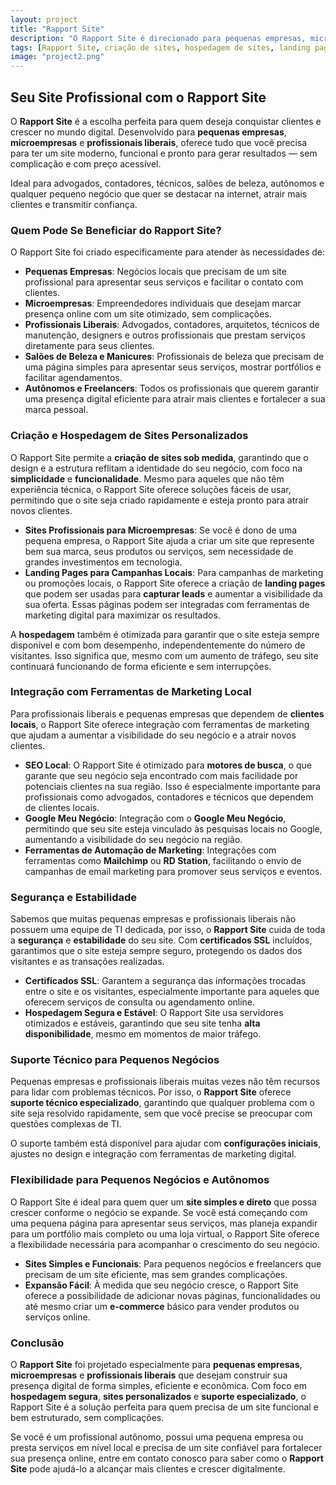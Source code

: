 ```yaml
---
layout: project
title: "Rapport Site"
description: "O Rapport Site é direcionado para pequenas empresas, microempresas e profissionais liberais, oferecendo um serviço completo de criação e hospedagem de sites e landing pages."
tags: [Rapport Site, criação de sites, hospedagem de sites, landing pages, pequenas empresas, microempresas, profissionais liberais, presença digital, SEO local, Google Meu Negócio, automação de marketing, certificados SSL, segurança de sites, suporte técnico, marketing local, Mailchimp, RD Station, sites personalizados, alta disponibilidade, expansão de sites, e-commerce básico, marketing digital, landing pages, landing pages personalizadas, SEO para pequenas empresas, microempresas, profissionais liberais]
image: "project2.png"
---
```


## Seu Site Profissional com o Rapport Site

O **Rapport Site** é a escolha perfeita para quem deseja conquistar clientes e crescer no mundo digital. Desenvolvido para **pequenas empresas**, **microempresas** e **profissionais liberais**, oferece tudo que você precisa para ter um site moderno, funcional e pronto para gerar resultados — sem complicação e com preço acessível.

Ideal para advogados, contadores, técnicos, salões de beleza, autônomos e qualquer pequeno negócio que quer se destacar na internet, atrair mais clientes e transmitir confiança.

### Quem Pode Se Beneficiar do Rapport Site?

O Rapport Site foi criado especificamente para atender às necessidades de:

- **Pequenas Empresas**: Negócios locais que precisam de um site profissional para apresentar seus serviços e facilitar o contato com clientes.
- **Microempresas**: Empreendedores individuais que desejam marcar presença online com um site otimizado, sem complicações.
- **Profissionais Liberais**: Advogados, contadores, arquitetos, técnicos de manutenção, designers e outros profissionais que prestam serviços diretamente para seus clientes.
- **Salões de Beleza e Manicures**: Profissionais de beleza que precisam de uma página simples para apresentar seus serviços, mostrar portfólios e facilitar agendamentos.
- **Autônomos e Freelancers**: Todos os profissionais que querem garantir uma presença digital eficiente para atrair mais clientes e fortalecer a sua marca pessoal.

### Criação e Hospedagem de Sites Personalizados

O Rapport Site permite a **criação de sites sob medida**, garantindo que o design e a estrutura reflitam a identidade do seu negócio, com foco na **simplicidade** e **funcionalidade**. Mesmo para aqueles que não têm experiência técnica, o Rapport Site oferece soluções fáceis de usar, permitindo que o site seja criado rapidamente e esteja pronto para atrair novos clientes.

- **Sites Profissionais para Microempresas**: Se você é dono de uma pequena empresa, o Rapport Site ajuda a criar um site que represente bem sua marca, seus produtos ou serviços, sem necessidade de grandes investimentos em tecnologia.
- **Landing Pages para Campanhas Locais**: Para campanhas de marketing ou promoções locais, o Rapport Site oferece a criação de **landing pages** que podem ser usadas para **capturar leads** e aumentar a visibilidade da sua oferta. Essas páginas podem ser integradas com ferramentas de marketing digital para maximizar os resultados.

A **hospedagem** também é otimizada para garantir que o site esteja sempre disponível e com bom desempenho, independentemente do número de visitantes. Isso significa que, mesmo com um aumento de tráfego, seu site continuará funcionando de forma eficiente e sem interrupções.

### Integração com Ferramentas de Marketing Local

Para profissionais liberais e pequenas empresas que dependem de **clientes locais**, o Rapport Site oferece integração com ferramentas de marketing que ajudam a aumentar a visibilidade do seu negócio e a atrair novos clientes.

- **SEO Local**: O Rapport Site é otimizado para **motores de busca**, o que garante que seu negócio seja encontrado com mais facilidade por potenciais clientes na sua região. Isso é especialmente importante para profissionais como advogados, contadores e técnicos que dependem de clientes locais.
- **Google Meu Negócio**: Integração com o **Google Meu Negócio**, permitindo que seu site esteja vinculado às pesquisas locais no Google, aumentando a visibilidade do seu negócio na região.
- **Ferramentas de Automação de Marketing**: Integrações com ferramentas como **Mailchimp** ou **RD Station**, facilitando o envio de campanhas de email marketing para promover seus serviços e eventos.

### Segurança e Estabilidade

Sabemos que muitas pequenas empresas e profissionais liberais não possuem uma equipe de TI dedicada, por isso, o **Rapport Site** cuida de toda a **segurança** e **estabilidade** do seu site. Com **certificados SSL** incluídos, garantimos que o site esteja sempre seguro, protegendo os dados dos visitantes e as transações realizadas.

- **Certificados SSL**: Garantem a segurança das informações trocadas entre o site e os visitantes, especialmente importante para aqueles que oferecem serviços de consulta ou agendamento online.
- **Hospedagem Segura e Estável**: O Rapport Site usa servidores otimizados e estáveis, garantindo que seu site tenha **alta disponibilidade**, mesmo em momentos de maior tráfego.

### Suporte Técnico para Pequenos Negócios

Pequenas empresas e profissionais liberais muitas vezes não têm recursos para lidar com problemas técnicos. Por isso, o **Rapport Site** oferece **suporte técnico especializado**, garantindo que qualquer problema com o site seja resolvido rapidamente, sem que você precise se preocupar com questões complexas de TI.

O suporte também está disponível para ajudar com **configurações iniciais**, ajustes no design e integração com ferramentas de marketing digital.

### Flexibilidade para Pequenos Negócios e Autônomos

O Rapport Site é ideal para quem quer um **site simples e direto** que possa crescer conforme o negócio se expande. Se você está começando com uma pequena página para apresentar seus serviços, mas planeja expandir para um portfólio mais completo ou uma loja virtual, o Rapport Site oferece a flexibilidade necessária para acompanhar o crescimento do seu negócio.

- **Sites Simples e Funcionais**: Para pequenos negócios e freelancers que precisam de um site eficiente, mas sem grandes complicações.
- **Expansão Fácil**: À medida que seu negócio cresce, o Rapport Site oferece a possibilidade de adicionar novas páginas, funcionalidades ou até mesmo criar um **e-commerce** básico para vender produtos ou serviços online.

### Conclusão

O **Rapport Site** foi projetado especialmente para **pequenas empresas**, **microempresas** e **profissionais liberais** que desejam construir sua presença digital de forma simples, eficiente e econômica. Com foco em **hospedagem segura**, **sites personalizados** e **suporte especializado**, o Rapport Site é a solução perfeita para quem precisa de um site funcional e bem estruturado, sem complicações.

Se você é um profissional autônomo, possui uma pequena empresa ou presta serviços em nível local e precisa de um site confiável para fortalecer sua presença online, entre em contato conosco para saber como o **Rapport Site** pode ajudá-lo a alcançar mais clientes e crescer digitalmente.

